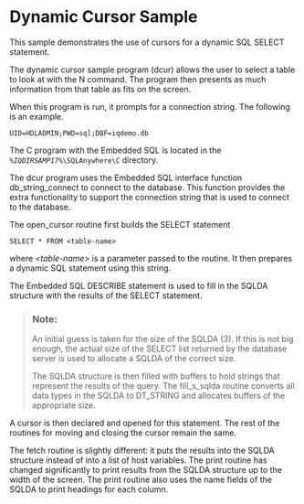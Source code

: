 <!-- loio3bd2aa5d6c5f1014b489850f38b44c74 -->

# Dynamic Cursor Sample

This sample demonstrates the use of cursors for a dynamic SQL SELECT statement.



The dynamic cursor sample program \(dcur\) allows the user to select a table to look at with the N command. The program then presents as much information from that table as fits on the screen.

When this program is run, it prompts for a connection string. The following is an example.

```
UID=HDLADMIN;PWD=sql;DBF=iqdemo.db
```

The C program with the Embedded SQL is located in the <code><i>%IQDIRSAMP17%</i>\SQLAnywhere\C</code> directory.

The dcur program uses the Embedded SQL interface function db\_string\_connect to connect to the database. This function provides the extra functionality to support the connection string that is used to connect to the database.

The open\_cursor routine first builds the SELECT statement

```
SELECT * FROM <table-name>
```

where *<table-name\>* is a parameter passed to the routine. It then prepares a dynamic SQL statement using this string.

The Embedded SQL DESCRIBE statement is used to fill in the SQLDA structure with the results of the SELECT statement.

> ### Note:  
> An initial guess is taken for the size of the SQLDA \(3\). If this is not big enough, the actual size of the SELECT list returned by the database server is used to allocate a SQLDA of the correct size.
> 
> The SQLDA structure is then filled with buffers to hold strings that represent the results of the query. The fill\_s\_sqlda routine converts all data types in the SQLDA to DT\_STRING and allocates buffers of the appropriate size.

A cursor is then declared and opened for this statement. The rest of the routines for moving and closing the cursor remain the same.

The fetch routine is slightly different: it puts the results into the SQLDA structure instead of into a list of host variables. The print routine has changed significantly to print results from the SQLDA structure up to the width of the screen. The print routine also uses the name fields of the SQLDA to print headings for each column.

